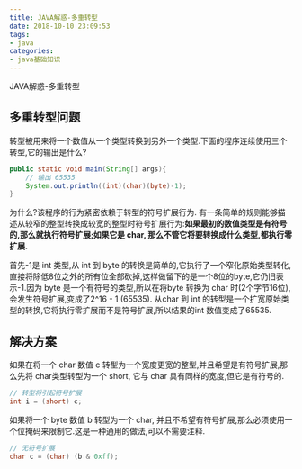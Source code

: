 ```yaml
---
title: JAVA解惑-多重转型
date: 2018-10-10 23:09:53
tags: 
- java
categories: 
- java基础知识
---
```


JAVA解惑-多重转型
<!-- more -->

## 多重转型问题

转型被用来将一个数值从一个类型转换到另外一个类型.下面的程序连续使用三个转型,它的输出是什么?

```java
public static void main(String[] args){
    // 输出 65535
    System.out.println((int)(char)(byte)-1);
}
```

为什么?该程序的行为紧密依赖于转型的符号扩展行为.
有一条简单的规则能够描述从较窄的整型转换成较宽的整型时符号扩展行为:**如果最初的数值类型是有符号的,那么就执行符号扩展;如果它是 char, 那么不管它将要转换成什么类型,都执行零扩展.**

首先-1是 int 类型,从 int 到 byte 的转换是简单的,它执行了一个窄化原始类型转化,直接将除低8位之外的所有位全部砍掉,这样做留下的是一个8位的byte,它仍旧表示-1.因为 byte 是一个有符号的类型,所以在将byte 转换为 char 时(2个字节16位),会发生符号扩展,变成了2^16 - 1 (65535). 从char 到 int 的转型是一个扩宽原始类型的转换,它将执行零扩展而不是符号扩展,所以结果的int 数值变成了65535.

## 解决方案

如果在将一个 char 数值 c 转型为一个宽度更宽的整型,并且希望是有符号扩展,那么先将 char类型转型为一个 short, 它与 char 具有同样的宽度,但它是有符号的.

```java
// 转型将引起符号扩展
int i = (short) c;
```

如果将一个 byte 数值 b 转型为一个 char, 并且不希望有符号扩展,那么必须使用一个位掩码来限制它.这是一种通用的做法,可以不需要注释.

```java
// 无符号扩展
char c = (char) (b & 0xff);
```
